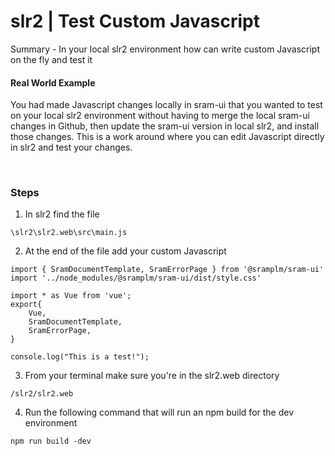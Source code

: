 # slr2 | Test Custom Javascript

Summary - In your local slr2 environment how can write custom Javascript on the fly and test it

#### Real World Example
You had made Javascript changes locally in sram-ui that you wanted to test on your local slr2 environment without having to merge the local sram-ui changes in Github, then update the sram-ui version in local slr2, and install those changes. This is a work around where you can edit Javascript directly in slr2 and test your changes.

<br>

### Steps
1. In slr2 find the file
```
\slr2\slr2.web\src\main.js
```
2. At the end of the file add your custom Javascript
```
import { SramDocumentTemplate, SramErrorPage } from '@sramplm/sram-ui'
import '../node_modules/@sramplm/sram-ui/dist/style.css'

import * as Vue from 'vue';
export{
    Vue, 
    SramDocumentTemplate,
    SramErrorPage,
}

console.log("This is a test!");
```
3. From your terminal make sure you're in the slr2.web directory
```
/slr2/slr2.web
```
4. Run the following command that will run an npm build for the dev environment 
```
npm run build -dev
```

